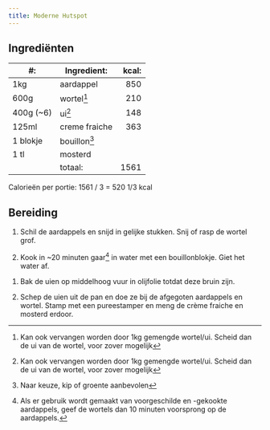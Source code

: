 ```yaml
---
title: Moderne Hutspot
---
```


## Ingrediënten

| #:        | Ingredient:   | kcal: |
| --------- | ------------- | ----: |
| 1kg       | aardappel     |   850 |
| 600g      | wortel[^1]    |   210 |
| 400g (~6) | ui[^1]        |   148 |
| 125ml     | creme fraiche |   363 |
| 1 blokje  | bouillon[^2]  |       |
| 1 tl      | mosterd       |       |
|           | totaal:       |  1561 |

[^1]: Kan ook vervangen worden door 1kg gemengde wortel/ui. Scheid dan de ui van de wortel, voor zover mogelijk
[^2]: Naar keuze, kip of groente aanbevolen

Calorieën per portie: 1561 / 3 = 520 1/3 kcal

## Bereiding

1. Schil de aardappels en snijd in gelijke stukken. Snij of rasp de wortel grof.

1. Kook in ~20 minuten gaar[^3] in water met een bouillonblokje. Giet het water af.

[^3]: Als er gebruik wordt gemaakt van voorgeschilde en -gekookte aardappels, geef de wortels dan 10 minuten voorsprong op de aardappels.

1. Bak de uien op middelhoog vuur in olijfolie totdat deze bruin zijn.

1. Schep de uien uit de pan en doe ze bij de afgegoten aardappels en wortel. Stamp met een pureestamper en meng de crème fraiche en mosterd erdoor.
